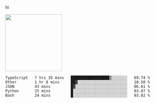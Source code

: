 hi

<img height="180em" src="https://github-readme-stats.vercel.app/api?username=AProductiveNerd&show_icons=true&hide_border=true&&count_private=true&include_all_commits=true" />

<!--START_SECTION:waka-->
```text
TypeScript   7 hrs 35 mins   █████████████████▒░░░░░░░   69.74 % 
Other        1 hr 8 mins     ██▓░░░░░░░░░░░░░░░░░░░░░░   10.50 % 
JSON         43 mins         █▓░░░░░░░░░░░░░░░░░░░░░░░   06.61 % 
Python       25 mins         █░░░░░░░░░░░░░░░░░░░░░░░░   03.87 % 
Bash         24 mins         █░░░░░░░░░░░░░░░░░░░░░░░░   03.82 % 
```
<!--END_SECTION:waka-->
